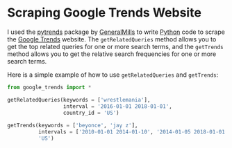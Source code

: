 # Scraping Google Trends Website
I used the [pytrends](https://github.com/GeneralMills/pytrends) package by [GeneralMills](https://github.com/GeneralMills) to write [Python](https://www.python.org/) code to scrape the [Google Trends](https://trends.google.com/trends/) website. The `getRelatedQueries` method allows you to get the top related queries for one or more search terms, and the `getTrends` method allows you to get the relative search frequencies for one or more search terms. 



Here is a simple example of how to use `getRelatedQueries` and `getTrends`:

```python
from google_trends import *

getRelatedQueries(keywords = ['wrestlemania'], 
                  interval = '2016-01-01 2018-01-01', 
                  country_id = 'US')
                  
getTrends(keywords = ['beyonce', 'jay z'], 
          intervals = ['2010-01-01 2014-01-10', '2014-01-05 2018-01-01'], 
          'US')
```
